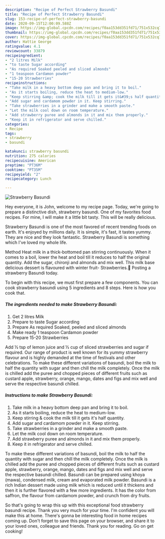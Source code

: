 ```yaml
---
description: "Recipe of Perfect Strawberry Basundi"
title: "Recipe of Perfect Strawberry Basundi"
slug: 153-recipe-of-perfect-strawberry-basundi
date: 2020-09-15T12:00:09.588Z
image: https://img-global.cpcdn.com/recipes/f0aa153dd351fd71/751x532cq70/strawberry-basundi-recipe-main-photo.jpg
thumbnail: https://img-global.cpcdn.com/recipes/f0aa153dd351fd71/751x532cq70/strawberry-basundi-recipe-main-photo.jpg
cover: https://img-global.cpcdn.com/recipes/f0aa153dd351fd71/751x532cq70/strawberry-basundi-recipe-main-photo.jpg
author: Hattie George
ratingvalue: 4.1
reviewcount: 33879
recipeingredient:
- "2 litres Milk"
- "to taste Sugar according"
- "As required Soaked peeled and sliced almonds"
- "1 teaspoon Cardamon powder"
- "15-20 Strawberries"
recipeinstructions:
- "Take milk in a heavy bottom deep pan and bring it to boil."
- "As it starts boiling, reduce the heat to medium-low."
- "Keep stirring &amp; cook the milk till it gets it&#39;s half quantity."
- "Add sugar and cardamom powder in it. Keep stirring."
- "Take strawberries in a grinder and make a smooth paste."
- "Let the milk cool down on room temperature."
- "Add strawberry puree and almonds in it and mix them properly."
- "Keep it in refrigerator and serve chilled."
categories:
- Recipe
tags:
- strawberry
- basundi

katakunci: strawberry basundi 
nutrition: 275 calories
recipecuisine: American
preptime: "PT36M"
cooktime: "PT35M"
recipeyield: "2"
recipecategory: Lunch

---
```



![Strawberry Basundi](https://img-global.cpcdn.com/recipes/f0aa153dd351fd71/751x532cq70/strawberry-basundi-recipe-main-photo.jpg)

Hey everyone, it is John, welcome to my recipe page. Today, we're going to prepare a distinctive dish, strawberry basundi. One of my favorites food recipes. For mine, I will make it a little bit tasty. This will be really delicious.

Strawberry Basundi is one of the most favored of recent trending foods on earth. It's enjoyed by millions daily. It is simple, it's fast, it tastes yummy. They are nice and they look fantastic. Strawberry Basundi is something which I've loved my whole life.

Method Heat milk in a thick-bottomed pan stirring continuously. When it comes to a boil, lower the heat and boil till it reduces to half the original quantity. Add the sugar, chironji and almonds and mix well. This milk base delicious dessert is flavoured with winter fruit- Strawberries.🍓 Posting a strawberry Basundi today.


To begin with this recipe, we must first prepare a few components. You can cook strawberry basundi using 5 ingredients and 8 steps. Here is how you cook that.

<!--inarticleads1-->

##### The ingredients needed to make Strawberry Basundi:

1. Get 2 litres Milk
1. Prepare to taste Sugar according
1. Prepare As required Soaked, peeled and sliced almonds
1. Make ready 1 teaspoon Cardamon powder
1. Prepare 15-20 Strawberries


Add ½ tsp of lemon juice and ½ cup of sliced strawberries and sugar if required. Our range of product is well known for its yummy strawberry flavour and is highly demanded at the time of festivals and other celebrations. To make these different variations of basundi, boil the milk to half the quantity with sugar and then chill the milk completely. Once the milk is chilled add the puree and chopped pieces of different fruits such as custard apple, strawberry, orange, mango, dates and figs and mix well and serve the respective basundi chilled. 

<!--inarticleads2-->

##### Instructions to make Strawberry Basundi:

1. Take milk in a heavy bottom deep pan and bring it to boil.
1. As it starts boiling, reduce the heat to medium-low.
1. Keep stirring &amp; cook the milk till it gets it&#39;s half quantity.
1. Add sugar and cardamom powder in it. Keep stirring.
1. Take strawberries in a grinder and make a smooth paste.
1. Let the milk cool down on room temperature.
1. Add strawberry puree and almonds in it and mix them properly.
1. Keep it in refrigerator and serve chilled.


To make these different variations of basundi, boil the milk to half the quantity with sugar and then chill the milk completely. Once the milk is chilled add the puree and chopped pieces of different fruits such as custard apple, strawberry, orange, mango, dates and figs and mix well and serve the respective basundi chilled. Basundi can be prepared using khoya (mawa), condensed milk, cream and evaporated milk powder. Basundi is a rich Indian dessert made using milk which is reduced until it thickens and then it is further flavored with a few more ingredients. It has the color from saffron, the flavour from cardamom powder, and crunch from dry fruits. 

So that's going to wrap this up with this exceptional food strawberry basundi recipe. Thank you very much for your time. I'm confident you will make this at home. There's gonna be interesting food in home recipes coming up. Don't forget to save this page on your browser, and share it to your loved ones, colleague and friends. Thank you for reading. Go on get cooking!
